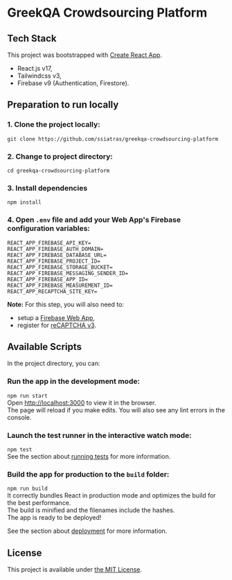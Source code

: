 # GreekQA Crowdsourcing Platform

## Tech Stack
This project was bootstrapped with [Create React App](https://github.com/facebook/create-react-app).
- React.js v17,
- Tailwindcss v3,
- Firebase v9 (Authentication, Firestore).

## Preparation to run locally

### 1. Clone the project locally:
`git clone https://github.com/ssiatras/greekqa-crowdsourcing-platform` 

### 2. Change to project directory:
`cd greekqa-crowdsourcing-platform`

### 3. Install dependencies
`npm install`

### 4. Open  `.env` file and add your Web App's Firebase configuration variables:
```
REACT_APP_FIREBASE_API_KEY=
REACT_APP_FIREBASE_AUTH_DOMAIN=
REACT_APP_FIREBASE_DATABASE_URL=
REACT_APP_FIREBASE_PROJECT_ID=
REACT_APP_FIREBASE_STORAGE_BUCKET=
REACT_APP_FIREBASE_MESSAGING_SENDER_ID=
REACT_APP_FIREBASE_APP_ID=
REACT_APP_FIREBASE_MEASUREMENT_ID=
REACT_APP_RECAPTCHA_SITE_KEY=
```
**Note:** For this step, you will also need to:
- setup a [Firebase Web App](https://firebase.google.com),
- register for [reCAPTCHA v3](https://www.google.com/recaptcha/about).

## Available Scripts

In the project directory, you can:

### Run the app in the development mode:
`npm run start`\
Open [http://localhost:3000](http://localhost:3000) to view it in the browser.\
The page will reload if you make edits. You will also see any lint errors in the console.

### Launch the test runner in the interactive watch mode:
`npm test`\
See the section about [running tests](https://facebook.github.io/create-react-app/docs/running-tests) for more information.

### Build the app for production to the `build` folder:
`npm run build`\
It correctly bundles React in production mode and optimizes the build for the best performance.\
The build is minified and the filenames include the hashes. \
The app is ready to be deployed!

See the section about [deployment](https://facebook.github.io/create-react-app/docs/deployment) for more information.

## License
This project is available under [the MIT License](https://github.com/ssiatras/crowdsourcing-platform/blob/main/LICENSE).
